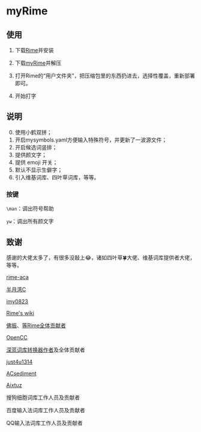 # myRime

## 使用

1. 下载[Rime](http://rime.im/)并安装

2. 下载[myRime](https://github.com/ASC8384/myRime/archive/master.zip)并解压

3. 打开Rime的“用户文件夹”，把压缩包里的东西扔进去，选择性覆盖，重新部署即可。

4. 开始打字

## 说明

0. 使用小鹤双拼；
1. 开启mysymbols.yaml方便输入特殊符号，并更新了一波源文件；
2. 开启候选词竖排；
3. 提供颜文字；
4. 提供 emoji 开关；
5. 默认不显示生僻字；
6. 引入维基词库、四叶草词库，等等。

### 按键

`\man`：调出符号帮助

`yw`：调出所有颜文字

## 致谢

感谢的大佬太多了，有很多没敲上😂，诸如四叶草🍀大佬、维基词库提供者大佬，等等。

[rime-aca](https://github.com/rime-aca/dictionaries)

[半月湾C](http://tieba.baidu.com/p/3288634121)

[imy0823](http://tieba.baidu.com/p/4125987751)

[Rime's wiki](https://github.com/rime/home/wiki)

[佛振](https://github.com/lotem)、[等Rime全体贡献者](https://github.com/orgs/rime/people)

[OpenCC](https://github.com/BYVoid/OpenCC)

[深蓝词库转换器作者](https://code.google.com/p/imewlconverter/)及全体贡献者

[just4u1314](http://tieba.baidu.com/p/2757690418)

[ACsediment](https://github.com/ACsediment/RimeNewbie)

[Aixtuz](https://github.com/Aixtuz/Rime-Config)

搜狗细胞词库工作人员及贡献者

百度输入法词库工作人员及贡献者

QQ输入法词库工作人员及贡献者
